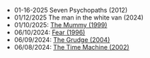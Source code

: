 - 01-16-2025 Seven Psychopaths (2012)
- 01/12/2025 The man in the white van (2024)
- 01/10/2025: [The Mummy (1999)](https://imdb.com/title/tt0120616/)
- 06/10/2024: [Fear (1996)](https://www.imdb.com/title/tt0116287/)
- 06/09/2024: [The Grudge (2004)](https://www.imdb.com/title/tt0391198/)
- 06/08/2024: [The Time Machine (2002)](https://www.imdb.com/title/tt0268695)
